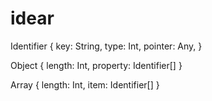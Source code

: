 # idear
Identifier {
	key: String,
	type: Int,
	pointer: Any,
}

Object {
	length: Int,
	property: Identifier[]
}

Array {
	length: Int,
	item: Identifier[]
}
